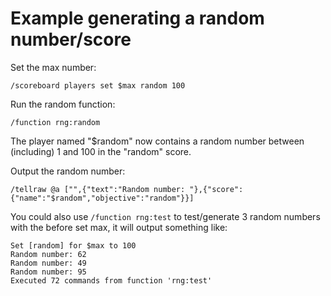 # Example generating a random number/score

Set the max number:
```
/scoreboard players set $max random 100
```

Run the random function:
```
/function rng:random
```

The player named "$random" now contains a random number between (including) 1 and 100 in the "random" score.  

Output the random number:
```
/tellraw @a ["",{"text":"Random number: "},{"score":{"name":"$random","objective":"random"}}]
```

You could also use `/function rng:test` to test/generate 3 random numbers with the before set max, it will output something like:
```
Set [random] for $max to 100
Random number: 62
Random number: 49
Random number: 95
Executed 72 commands from function 'rng:test'
```
